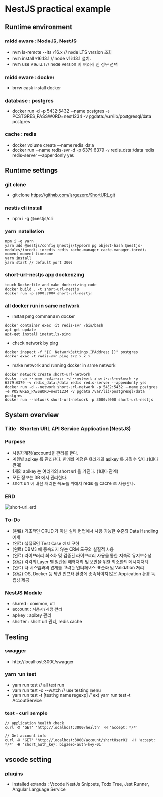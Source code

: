 # NestJS practical example
## Runtime environment
### middleware : NodeJS, NestJS
* nvm ls-remote --lts v16.x // node LTS version 조회
* nvm install v16.13.1  // node v16.13.1 설치.
* nvm use v16.13.1  // node version 이 여러개 인 경우 선택
### middleware : docker
* brew cask install docker
### database : postgres
* docker run -d -p 5432:5432 --name postgres -e POSTGRES_PASSWORD=nest1234 -v pgdata:/var/lib/postgresql/data postgres
### cache : redis 
* docker volume create --name redis_data
* docker run --name redis-svr -d -p 6379:6379 -v redis_data:/data redis redis-server --appendonly yes

## Runtime settings
### git clone
* git clone https://github.com/largezero/ShortURL.git
### nestjs cli install
* npm i -g @nestjs/cli
### yarn installation
```
npm i -g yarn
yarn add @nestjs/config @nestjs/typeorm pg object-hash @nestjs-modules/ioredis ioredis redis cache-manager cache-manager-ioredis moment moment-timezone
yarn install
yarn start // default port 3000
```

### short-url-nestjs app dockerizing
```
touch Dockerfile and make dockerizing code
docker build . -t short-url-nestjs
docker run -p 3000:3000 short-url-nestjs
```

### all docker run in same network
* install ping command in docker 
```
docker container exec -it redis-svr /bin/bash
apt-get update
apt-get install inetutils-ping
```
* check network by ping 
```
docker inspect -f "{{ .NetworkSettings.IPAddress }}" postgres
docker exec -t redis-svr ping 172.x.x.x
```
* make network and running docker in same network
```
docker network create short-url-network
docker run --name redis-svr -d --network short-url-network -p 6379:6379 -v redis_data:/data redis redis-server --appendonly yes
docker run -d --network short-url-network -p 5432:5432 --name postgres -e POSTGRES_PASSWORD=nest1234 -v pgdata:/var/lib/postgresql/data postgres
docker run --network short-url-network -p 3000:3000 short-url-nestjs
```

## System overview
### Title : Shorten URL API Service Application (NestJS)
### Purpose
* 사용자계정(account)을 관리를 한다.
* 계정별 apikey 를 관리한다. 한개의 계정은 여러개의 apikey 를 가질수 있다.(1대다 관계)
* 1개의 apikey 는 여러개의 short url 을 가진다. (1대다 관계)
* 모든 정보는 DB 에서 관리한다.
* short url 에 대한 처리는 속도를 위해서 redis 를 cache 로 사용한다.
### ERD
![short-url_erd](https://user-images.githubusercontent.com/16658223/149438383-33023bb1-3095-4fef-9f99-b73092d111cb.png)

### To-Do
* (완료) 기초적인 CRUD 가 아닌 실제 현업에서 사용 가능한 수준의 Data Handling 예제
* (완료) 실질적인 Test Case 예제 구현
* (완료) DBMS 에 종속되지 않는 ORM 도구의 실질적 사용
* (완료) 라이브러리 최소화 및 검증된 라이브러리 사용을 통한 지속적 유지보수성
* (완료) 각각의 Layer 별 일관된 에러처리 및 보안을 위한 최소한의 메시지처리
* (완료) 타 시스템과의 연계를 고려한 인터페이스 표준화 및 Validation 처리
* (완료) OS, Docker 등 제반 인프라 환경에 종속적이지 않은 Application 환경 독립성 제공


### NestJS Module
* shared : common, util
* account : 사용자/계정 관리
* apikey : apikey 관리
* shorter : short url 관리, redis cache

## Testing
### swagger
* http://localhost:3000/swagger
### yarn run test
* yarn run test // all test run
* yarn run test -o --watch // use testing menu
* yarn run test -t \[testing name regexp] // ex) yarn run test -t AccoutService
### test - curl sample
```
// application health check
curl -X 'GET' 'http://localhost:3000/health' -H 'accept: */*'

// Get account info
curl -X 'GET' 'http://localhost:3000/account/shortUser01' -H 'accept: */*' -H 'short_auth_key: bigzero-auth-key-01'    
```

## vscode setting
### plugins
* installed extands : Vscode NestJs Snippets, Todo Tree, Jest Runner, Angular Language Service